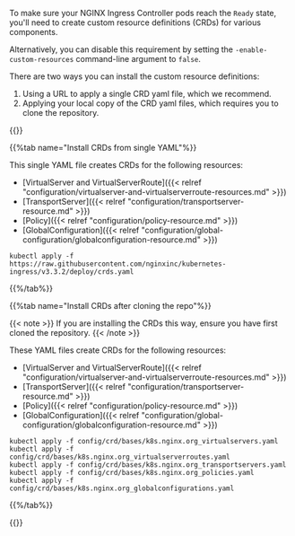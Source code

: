 To make sure your NGINX Ingress Controller pods reach the `Ready` state, you'll need to create custom resource definitions (CRDs) for various components. 

Alternatively, you can disable this requirement by setting the `-enable-custom-resources` command-line argument to `false`.

There are two ways you can install the custom resource definitions:

1. Using a URL to apply a single CRD yaml file, which we recommend.
1. Applying your local copy of the CRD yaml files, which requires you to clone the repository.

{{<tabs name="install-crds">}}

{{%tab name="Install CRDs from single YAML"%}}

This single YAML file creates CRDs for the following resources:

- [VirtualServer and VirtualServerRoute]({{< relref "configuration/virtualserver-and-virtualserverroute-resources.md" >}})
- [TransportServer]({{< relref "configuration/transportserver-resource.md" >}})
- [Policy]({{< relref "configuration/policy-resource.md" >}})
- [GlobalConfiguration]({{< relref "configuration/global-configuration/globalconfiguration-resource.md" >}})

```shell
kubectl apply -f https://raw.githubusercontent.com/nginxinc/kubernetes-ingress/v3.3.2/deploy/crds.yaml
```

{{%/tab%}}

{{%tab name="Install CRDs after cloning the repo"%}}

{{< note >}} If you are installing the CRDs this way, ensure you have first cloned the repository. {{< /note >}} 

These YAML files create CRDs for the following resources:

- [VirtualServer and VirtualServerRoute]({{< relref "configuration/virtualserver-and-virtualserverroute-resources.md" >}})
- [TransportServer]({{< relref "configuration/transportserver-resource.md" >}})
- [Policy]({{< relref "configuration/policy-resource.md" >}})
- [GlobalConfiguration]({{< relref "configuration/global-configuration/globalconfiguration-resource.md" >}})

```shell
kubectl apply -f config/crd/bases/k8s.nginx.org_virtualservers.yaml
kubectl apply -f config/crd/bases/k8s.nginx.org_virtualserverroutes.yaml
kubectl apply -f config/crd/bases/k8s.nginx.org_transportservers.yaml
kubectl apply -f config/crd/bases/k8s.nginx.org_policies.yaml
kubectl apply -f config/crd/bases/k8s.nginx.org_globalconfigurations.yaml
```

{{%/tab%}}

{{</tabs>}}